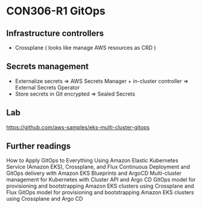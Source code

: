 # CON306-R1 GitOps

## Infrastructure controllers

* Crossplane ( looks like manage AWS resources as CRD )

## Secrets management

* Externalize secrets => AWS Secrets Manager + in-cluster controller => External Secrets Operator
* Store secrets in Git encrypted => Sealed Secrets

## Lab

https://github.com/aws-samples/eks-multi-cluster-gitops

## Further readings
How to Apply GitOps to Everything Using Amazon Elastic Kubernetes Service (Amazon EKS), Crossplane, and Flux
Continuous Deployment and GitOps delivery with Amazon EKS Blueprints and ArgoCD
Multi-cluster management for Kubernetes with Cluster API and Argo CD
GitOps model for provisioning and bootstrapping Amazon EKS clusters using Crossplane and Flux
GitOps model for provisioning and bootstrapping Amazon EKS clusters using Crossplane and Argo CD 
